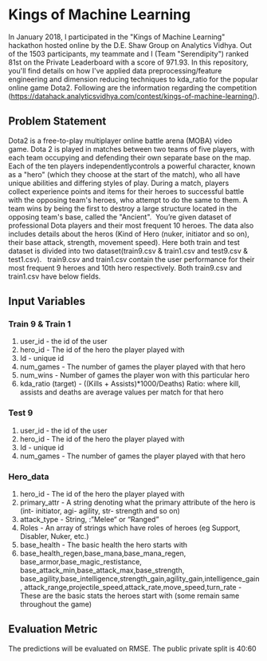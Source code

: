 # Kings of Machine Learning

In January 2018, I participated in the "Kings of Machine Learning" hackathon hosted online by the D.E. Shaw Group on Analytics Vidhya. Out of the 1503 participants, my teammate and I (Team "Serendipity") ranked 81st on the Private Leaderboard with a score of 971.93. In this repository, you'll find details on how I've applied data preprocessing/feature engineering and dimension reducing techniques to kda_ratio for the popular online game Dota2. Following are the information regarding the competition (https://datahack.analyticsvidhya.com/contest/kings-of-machine-learning/).

## Problem Statement 

Dota2 is a free-to-play multiplayer online battle arena (MOBA) video game. Dota 2 is played in matches between two teams of five players, with each team occupying and defending their own separate base on the map. Each of the ten players independentlycontrols a powerful character, known as a "hero" (which they choose at the start of the match), who all have unique abilities and differing styles of play. During a match, players collect experience points and items for their heroes to successful battle with the opposing team's heroes, who attempt to do the same to them. A team wins by being the first to destroy a large structure located in the opposing team's base, called the "Ancient". 
You’re given dataset of professional Dota players and their most frequent 10 heroes. The data also includes details about the heros (Kind of Hero (nuker, initiator and so on), their base attack, strength, movement speed). Here both train and test dataset is divided into two dataset(train9.csv & train1.csv and test9.csv & test1.csv).
 
train9.csv and train1.csv contain the user performance for their most frequent 9 heroes and 10th hero respectively. Both train9.csv and train1.csv have below fields.

## Input Variables 

### Train 9 & Train 1

1. user_id - the id of the user
2. hero_id - The id of the hero the player played with
3. Id - unique id 
4. num_games - The number of games the player played with that hero
5. num_wins - Number of games the player won with this particular hero
6. kda_ratio (target) - ((Kills + Assists)*1000/Deaths) 
Ratio: where kill, assists and deaths are average values per match for that hero

### Test 9 

1. user_id - the id of the user
2. hero_id - The id of the hero the player played with
3. Id - unique id 
4. num_games - The number of games the player played with that hero

### Hero_data

1. hero_id - The id of the hero the player played with
2. primary_attr - A string denoting what the primary attribute of the hero is
 (int- initiator, agi- agility, str- strength and so on)
3. attack_type - String, :”Melee“ or “Ranged”
4. Roles - An array of strings which have roles of heroes
 (eg Support, Disabler, Nuker, etc.)
5. base_health - The basic health the hero starts with
6. base_health_regen,base_mana,base_mana_regen,
base_armor,base_magic_restistance,
base_attack_min,base_attack_max,base_strength,
base_agility,base_intelligence,strength_gain,agility_gain,intelligence_gain,
attack_range,projectile_speed,attack_rate,move_speed,turn_rate - These are the basic stats the heroes start with 
(some remain same throughout the game)

## Evaluation Metric

The predictions will be evaluated on RMSE.
The public private split is 40:60





